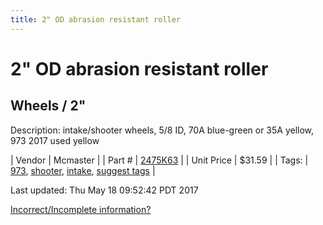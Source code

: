 ```yaml
---
title: 2" OD abrasion resistant roller
---
```


# 2" OD abrasion resistant roller
## Wheels / 2"
Description: 	intake/shooter wheels, 5/8 ID, 70A blue-green or 35A yellow, 973 2017 used yellow 

| Vendor | Mcmaster | 
| Part # | [2475K63](https://www.mcmaster.com/#2475K63) | 
| Unit Price | $31.59 | 
| Tags: | [973](https://jgermita.github.io/frc-parts/search/?q=973), [shooter](https://jgermita.github.io/frc-parts/search/?q=shooter), [intake](https://jgermita.github.io/frc-parts/search/?q=intake), [suggest tags](https://docs.google.com/forms/d/e/1FAIpQLSeWyY8v3RgOty-MyWmh9U0iivNYN_molChYyS-0U-o-kOAv_g/viewform) | 

Last updated: Thu May 18 09:52:42 PDT 2017

 [Incorrect/Incomplete information?](https://docs.google.com/forms/d/e/1FAIpQLSeWyY8v3RgOty-MyWmh9U0iivNYN_molChYyS-0U-o-kOAv_g/viewform)